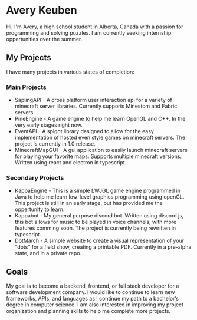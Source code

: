 # Avery Keuben
Hi, I'm Avery, a high school student in Alberta, Canada with a passion for programming and solving puzzles. I am currently seeking internship oppertunities over the summer.

## My Projects
I have many projects in various states of completion:

### Main Projects
- SaplingAPI - A cross platform user interaction api for a variety of minecraft server libraries. Currently supports Minestom and Fabric servers.
- PineEngine - A game engine to help me learn OpenGL and C++. In the very early stages right now.
- EventAPI - A spigot library designed to allow for the easy implementation of hosted even style games on minecraft servers. The project is currently in 1.0 release.
- MinecraftMapGUI - A gui application to easily launch minecraft servers for playing your favorite maps. Supports multiple minecraft versions. Written using react and electron in typescript.

### Secondary Projects
- KappaEngine - This is a simple LWJGL game engine programmed in Java to help me learn low-level graphics programming using openGL. This project is still in an early stage, but has provided me the oppertunity to learn.
- Kappabot - My general purpose discord bot. Written using discord.js, this bot allows for music to be played in voice channels, with more features comming soon. The project is currently being rewritten in typescript.
- DotMarch - A simple website to create a visual representation of your "dots" for a field show, creating a printable PDF. Currently in a pre-alpha state, and in a private repo.

## Goals
My goal is to become a backend, frontend, or full stack developer for a software development company. I would like to continue to learn new frameworks, APIs, and languages as I continue my path to a bachelor’s degree in computer science. I am also interested in improving my project organization and planning skills to help me complete more projects.
